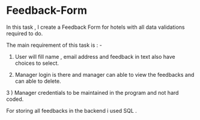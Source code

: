 # Feedback-Form

In this task , I create a Feedback Form for hotels with all data validations required to do. 

The main requirement of this task is : -

1) User will fill name , email address and feedback in text also have choices to select.

2) Manager login is there and manager can able to view the feedbacks and can able to delete. 

3 ) Manager credentials to be maintained in the program and not hard coded.



For storing all feedbacks in the backend i used SQL .
